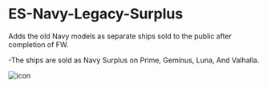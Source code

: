 # ES-Navy-Legacy-Surplus
Adds the old Navy models as separate ships sold to the public after completion of FW.

-The ships are sold as Navy Surplus on Prime, Geminus, Luna, And Valhalla.

![icon](https://github.com/kestrel1110/ES-Navy-Legacy-Surplus/assets/64381519/577f5b59-503c-407b-9a5c-3a801843926f)
